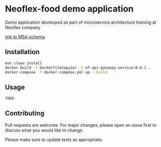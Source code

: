 # Neoflex-food demo application

Demo application developed as part of microservice architecture training at Neoflex company

[link to MSA schema](https://miro.com/app/board/uXjVOd7LGZE=/?invite_link_id=860322798548)

## Installation

```bash
mvn clean install
docker build -f DockerfileCopyJar -t nf-api-gateway-service:0.0.1 .
docker-compose -f docker-compose.yml up --build
```

## Usage

```bash
TODO
```

## Contributing
Pull requests are welcome. For major changes, please open an issue first to discuss what you would like to change.

Please make sure to update tests as appropriate.

##
